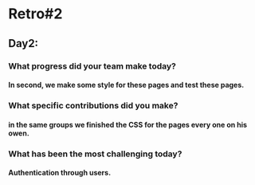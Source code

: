# Retro#2


## Day2:
### What progress did your team make today?
#### In second, we make some style for these pages and test these pages.
### What specific contributions did you make?
#### in the same groups we finished the CSS for the pages every one on his owen.
### What has been the most challenging today?
#### Authentication through users.
